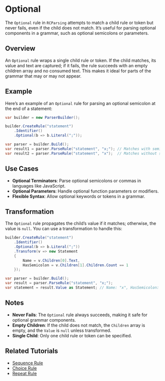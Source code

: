 # Optional

The `Optional` rule in `RCParsing` attempts to match a child rule or token but never fails, even if the child does not match. It’s useful for parsing optional components in a grammar, such as optional semicolons or parameters.

## Overview

An `Optional` rule wraps a single child rule or token. If the child matches, its value and text are captured; if it fails, the rule succeeds with an empty children array and no consumed text. This makes it ideal for parts of the grammar that may or may not appear.

## Example

Here’s an example of an `Optional` rule for parsing an optional semicolon at the end of a statement:

```csharp
var builder = new ParserBuilder();

builder.CreateRule("statement")
    .Identifier()
    .Optional(b => b.Literal(";"));

var parser = builder.Build();
var result1 = parser.ParseRule("statement", "x;"); // Matches with semicolon
var result2 = parser.ParseRule("statement", "x");  // Matches without semicolon
```

## Use Cases

- **Optional Terminators**: Parse optional semicolons or commas in languages like JavaScript.
- **Optional Parameters**: Handle optional function parameters or modifiers.
- **Flexible Syntax**: Allow optional keywords or tokens in a grammar.

## Transformation

The `Optional` rule propagates the child’s value if it matches; otherwise, the value is `null`. You can use a transformation to handle this:

```csharp
builder.CreateRule("statement")
    .Identifier()
    .Optional(b => b.Literal(";"))
    .Transform(v => new Statement
    {
        Name = v.Children[0].Text,
        HasSemicolon = v.Children[1].Children.Count == 1
    });

var parser = builder.Build();
var result = parser.ParseRule("statement", "x;");
var statement = result.Value as Statement; // Name: "x", HasSemicolon: true
```

## Notes

- **Never Fails**: The `Optional` rule always succeeds, making it safe for optional grammar components.
- **Empty Children**: If the child does not match, the `Children` array is empty, and the `Value` is `null` unless transformed.
- **Single Child**: Only one child rule or token can be specified.

## Related Tutorials

- [Sequence Rule](sequence)
- [Choice Rule](choice)
- [Repeat Rule](repeat)